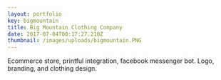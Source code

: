 ```yaml
---
layout: portfolio
key: bigmountain
title: Big Mountain Clothing Company
date: 2017-07-04T00:17:27.210Z
thumbnail: /images/uploads/bigmountain.PNG
---
```

Ecommerce store, printful integration, facebook messenger bot. Logo, branding, and clothing design.

